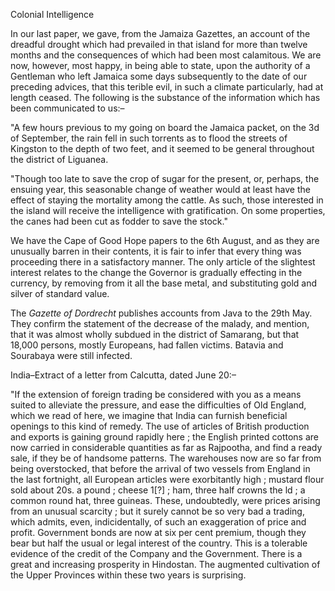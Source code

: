 Colonial IntelligenceIn our last paper, we gave, from the Jamaiza Gazettes, an account
                    of the dreadful drought which had prevailed in that island for more than
                    twelve months and the consequences of which had been most calamitous. We are now, however, most happy, in being able to
                    state, upon the authority of a Gentleman who left Jamaica some days
                    subsequently to the date of our preceding advices, that this terible evil,
                    in such a climate particularly, had at length ceased. The
                        following is the substance of the information which has been
                    communicated to us:–"A few hours previous to my going on board the Jamaica packet, on the 3d of
                    September, the rain fell in such torrents as to flood the streets of
                    Kingston to the depth of two feet, and it seemed to be general
                    throughout the district of Liguanea."Though too late to save the crop of sugar for the present, or, perhaps, the
                    ensuing year, this seasonable change of weather would at least have the
                    effect of staying the mortality among the cattle. As such, those
                    interested in the island will receive the intelligence with
                    gratification. On some properties, the canes had been cut as fodder to save
                    the stock."We have the Cape of Good Hope papers to the 6th August, and as
                    they are unusually barren in their contents, it is fair to infer
                    that every thing was proceeding there in a satisfactory manner. The only
                    article of the slightest interest relates to the change the Governor
                    is gradually effecting in the currency, by removing from it all the
                    base metal, and substituting gold and silver of standard value.The *Gazette of Dordrecht* publishes accounts from Java
                    to the 29th May. They confirm the statement of the decrease of the malady,
                    and mention, that it was almost wholly subdued in the district of Samarang,
                    but that 18,000 persons, mostly Europeans, had fallen
                    victims. Batavia and Sourabaya were still infected.India–Extract of a letter from Calcutta, dated
                    June 20:–"If the extension of foreign trading be considered with you as a means
                    suited to alleviate the pressure, and ease the difficulties of Old England,
                    which we read of here, we imagine that India can furnish beneficial
                    openings to this kind of remedy. The use of articles of British production and exports is gaining ground rapidly here ; the
                    English printed cottons are now carried in considerable quantities as
                    far as Rajpootha, and find a ready sale, if they be of handsome patterns.
                    The warehouses now are so far from being overstocked, that before the
                    arrival of two vessels from England in the last fortnight, all European articles were exorbitantly high ; mustard flour sold
                    about 20s. a pound ; cheese 1[?] ; ham, three half crowns the ld ; a
                    common round hat, three guineas. These, undoubtedly, were prices arising
                    from an unusual scarcity ; but it surely cannot be so very bad a
                    trading, which admits, even, indicidentally, of such an exaggeration of price and profit. Government bonds are now at six
                    per cent premium, though they bear but half the usual or legal interest of
                    the country. This is a tolerable evidence of the credit of the Company and
                    the Government. There is a great and increasing prosperity in
                        Hindostan. The augmented cultivation of the Upper Provinces within these two years is surprising.